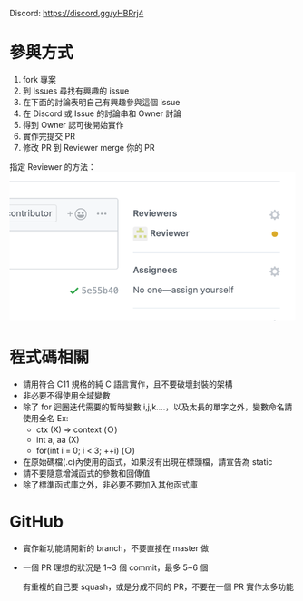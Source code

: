 Discord: https://discord.gg/yHBRrj4

# 參與方式

1. fork 專案
1. 到 Issues 尋找有興趣的 issue
2. 在下面的討論表明自己有興趣參與這個 issue
3. 在 Discord 或 Issue 的討論串和 Owner 討論
4. 得到 Owner 認可後開始實作
5. 實作完提交 PR
6. 修改 PR 到 Reviewer merge 你的 PR

指定 Reviewer 的方法：
![](docs/images/assign_review.png)

# 程式碼相關

* 請用符合 C11 規格的純 C 語言實作，且不要破壞封裝的架構
* 非必要不得使用全域變數
* 除了 for 迴圈迭代需要的暫時變數 i,j,k....，以及太長的單字之外，變數命名請使用全名
  Ex:
  - ctx (X) => context (Ｏ)
  - int a, aa (X)
  - for(int i = 0; i < 3; ++i)  (Ｏ)
* 在原始碼檔(.c)內使用的函式，如果沒有出現在標頭檔，請宣告為 static
* 請不要隨意增減函式的參數和回傳值
* 除了標準函式庫之外，非必要不要加入其他函式庫

# GitHub

* 實作新功能請開新的 branch，不要直接在 master 做
* 一個 PR 理想的狀況是 1~3 個 commit，最多 5~6 個
  
  有重複的自己要 squash，或是分成不同的 PR，不要在一個 PR 實作太多功能
